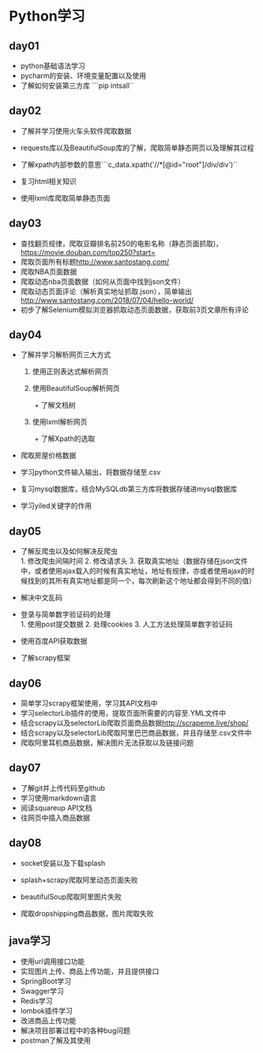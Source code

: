# Python学习  

## day01

* python基础语法学习   
* pycharm的安装、环境变量配置以及使用  
* 了解如何安装第三方库 ```pip intsall``

## day02  

* 了解并学习使用火车头软件爬取数据

* requests库以及BeautifulSoup库的了解，爬取简单静态网页以及理解其过程
* 了解xpath内部参数的意思```c_data.xpath('//*[@id="root"]/div/div')``
* 复习html相关知识
* 使用lxml库爬取简单静态页面

## day03  

* 查找翻页规律，爬取豆瓣排名前250的电影名称（静态页面抓取)，<https://movie.douban.com/top250?start=>
* 爬取页面所有标题<http://www.santostang.com/>
* 爬取NBA页面数据
* 爬取动态nba页面数据（如何从页面中找到json文件）  
* 爬取动态页面评论（解析真实地址抓取.json），简单输出<http://www.santostang.com/2018/07/04/hello-world/>
* 初步了解Selenium模拟浏览器抓取动态页面数据，获取前3页文章所有评论

## day04  

* 了解并学习解析网页三大方式  

     1. 使用正则表达式解析网页  

     2. 使用BeautifulSoup解析网页  

        ​    + 了解文档树

     3. 使用lxml解析网页  

        ​    + 了解Xpath的选取

* 爬取房屋价格数据  
* 学习python文件输入输出，将数据存储至.csv  
* 复习mysql数据库，结合MySQLdb第三方库将数据存储进mysql数据库
* 学习yiled关键字的作用

## day05  

* 了解反爬虫以及如何解决反爬虫  
         1. 修改爬虫间隔时间
         2. 修改请求头
         3. 获取真实地址（数据存储在json文件中，或者使用ajax载入的时候有真实地址，地址有规律，亦或者使用ajax的时候找到的其所有真实地址都是同一个，每次刷新这个地址都会得到不同的值）

* 解决中文乱码  
* 登录与简单数字验证码的处理  
         1. 使用post提交数据
         2. 处理cookies
         3. 人工方法处理简单数字验证码  

* 使用百度API获取数据  
* 了解scrapy框架

## day06  

* 简单学习scrapy框架使用，学习其API文档中  
* 学习selectorLib插件的使用，提取页面所需要的内容至.YML文件中
* 结合scrapy以及selectorLib爬取页面商品数据<http://scrapeme.live/shop/>
* 结合scrapy以及selectorLib爬取阿里巴巴商品数据，并且存储至.csv文件中
* 爬取阿里耳机商品数据，解决图片无法获取以及链接问题

## day07 

* 了解git并上传代码至github  
* 学习使用markdown语言
* 阅读squareup API文档
* 往网页中插入商品数据  





## day08  

* socket安装以及下载splash

* splash+scrapy爬取阿里动态页面失败 
* beautifulSoup爬取阿里图片失败

* 爬取dropshipping商品数据，图片爬取失败



## java学习  

* 使用url调用接口功能
* 实现图片上传、商品上传功能，并且提供接口  
* SpringBoot学习  
* Swagger学习  
* Redis学习  
* lombok插件学习  
* 改进商品上传功能
* 解决项目部署过程中的各种bug问题
* postman了解及其使用